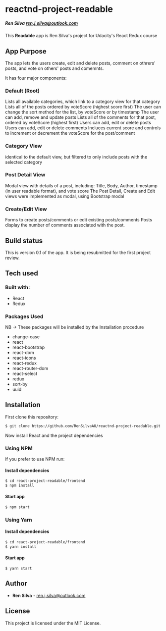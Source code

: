 # reactnd-project-readable

##### Ren Silva [ren.j.silva@outlook.com](mailto:ren.j.silva@outllook.com)
This **Readable** app is Ren Silva's  project for Udacity's React Redux course

## App Purpose

The app lets the users create, edit and delete posts, comment on othrers' posts, and vote on others' posts and comemnts.


It has four major components:

### Default (Root)
Lists all available categories, which link to a category view for that category
Lists all of the posts ordered by voteScore (highest score first)
The user can change the sort method for the list, by voteScore or by timestamp
The user can add, remove and update posts
Lists all of the comments for that post, ordered by voteScore (highest first)
Users can add, edit or delete posts
Users can add, edit or delete comments
Incluces current score and controls to increment or decrement the voteScore for the post/comment

### Category View
identical to the default view, but filtered to only include posts with the selected category

### Post Detail View
Modal view with details of a post, including: Title, Body, Author, timestamp (in user readable format), and vote score
The Post Detail, Create and Edit views were implemented as modal, using Bootstrap modal

### Create/Edit View
Forms to create posts/comments or edit existing posts/comments
Posts display the number of comments associated with the post.


## Build status

This is version 0.1 of the app. It is being resubmitted for the first project review.

## Tech used

### Built with:
- React
- Redux 

### Packages Used
NB -> These packages will be installed by the Installation procedure
- change-case
- react
- react-bootstrap
- react-dom
- react-icons
- react-redux
- react-router-dom
- react-select
- redux
- sort-by
- uuid

## Installation

First clone this repository:
```sh
$ git clone https://github.com/RenSilvaAU/reactnd-project-readable.git
```

Now install React and the project dependencies
### Using NPM
If you prefer to use NPM run:

#### Install dependencies
```sh
$ cd react-project-readable/frontend
$ npm install
```
#### Start app
```sh
$ npm start
```
### Using Yarn
#### Install dependencies
```sh
$ cd react-project-readable/frontend
$ yarn install
```
#### Start app
```
$ yarn start
```

## Author

* **Ren Silva** - [ren.j.silva@outlook.com](mailto:ren.j.silva@outllook.com)


## License

This project is licensed under the MIT License.